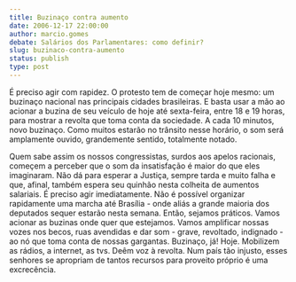 ```yaml
---
title: Buzinaço contra aumento
date: 2006-12-17 22:00:00
author: marcio.gomes
debate: Salários dos Parlamentares: como definir?
slug: buzinaco-contra-aumento
status: publish 
type: post
---
```


É preciso agir com rapidez. O protesto tem de começar hoje mesmo: um buzinaço nacional nas principais cidades brasileiras. E basta usar a mão ao acionar a buzina de seu veículo de hoje até sexta-feira, entre 18 e 19 horas, para mostrar a revolta que toma conta da sociedade. A cada 10 minutos, novo buzinaço. Como muitos estarão no trânsito nesse horário, o som será amplamente ouvido, grandemente sentido, totalmente notado.  

Quem sabe assim os nossos congressistas, surdos aos apelos racionais, começem a perceber que o som da insatisfação é maior do que eles imaginaram. Não dá para esperar a Justiça, sempre tarda e muito falha e que, afinal, também espera seu quinhão nesta colheita de aumentos salariais. É preciso agir imediatamente. Não é possível organizar rapidamente uma marcha até Brasília - onde aliás a grande maioria dos deputados sequer estarão nesta semana. Então, sejamos práticos. Vamos acionar as buzinas onde quer que estejamos. Vamos amplificar nossas vozes nos becos, ruas avendidas e dar som - grave, revoltado, indignado - ao nó que toma conta de nossas gargantas. Buzinaço, já! Hoje. Mobilizem as rádios, a internet, as tvs. Deêm voz à revolta. Num país tão injusto, esses senhores se apropriam de tantos recursos para proveito próprio é uma excrecência.
